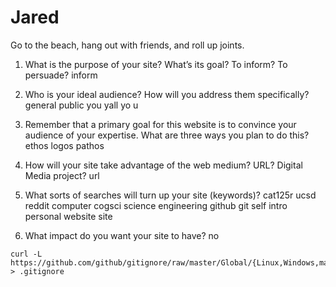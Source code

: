 # Jared

Go to the beach, hang out with friends, and roll up joints.

1.	What is the purpose of your site? What’s its goal? To inform? To persuade?
inform

2.	Who is your ideal audience? How will you address them specifically?
general public
you yall yo u

3.	Remember that a primary goal for this website is to convince your audience of your expertise. What are three ways you plan to do this?
ethos logos pathos

4.	How will your site take advantage of the web medium? URL? Digital Media project?
url

5.	What sorts of searches will turn up your site (keywords)?
<my name> <my major> <my favorite artists> cat125r ucsd reddit computer cogsci science engineering github git self intro personal website site

6.	What impact do you want your site to have?
no

```
curl -L https://github.com/github/gitignore/raw/master/Global/{Linux,Windows,macOS,Vim,SublimeText,VisualStudioCode}.gitignore > .gitignore
```